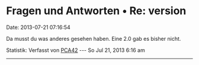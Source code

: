 Fragen und Antworten • Re: version
==================================

Date: 2013-07-21 07:16:54

Da musst du was anderes gesehen haben. Eine 2.0 gab es bisher nicht.

Statistik: Verfasst von
[PCA42](http://forum.yacy-websuche.de/memberlist.php?mode=viewprofile&u=211)
--- So Jul 21, 2013 6:16 am

------------------------------------------------------------------------
